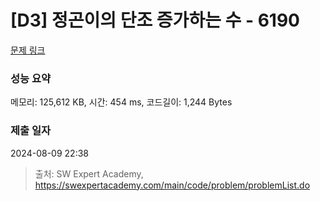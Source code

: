 # [D3] 정곤이의 단조 증가하는 수 - 6190 

[문제 링크](https://swexpertacademy.com/main/code/problem/problemDetail.do?contestProbId=AWcPjEuKAFgDFAU4) 

### 성능 요약

메모리: 125,612 KB, 시간: 454 ms, 코드길이: 1,244 Bytes

### 제출 일자

2024-08-09 22:38



> 출처: SW Expert Academy, https://swexpertacademy.com/main/code/problem/problemList.do
